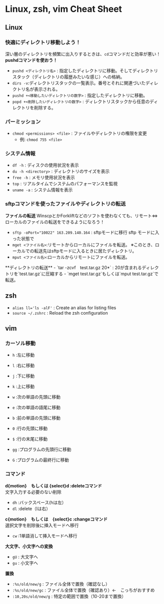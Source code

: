 # Linux, zsh, vim Cheat Sheet

## Linux

### 快適にディレクトリ移動しよう！
深い層のディレクトリを頻繁に出入りするときは、`cd`コマンドだと効率が悪い！<bn>
**pushdコマンドを使おう！**
- `pushd <ディレクトリ名>` : 指定したディレクトリに移動。そしてディレクトリスタック（ディレクトリの履歴みたいな感じ）への格納。
- `dirs -v`:ディレクトリスタックの一覧表示。番号とそれに関連づいたディレクトリ名が表示される。
- `pushd +<移動したいディレクトリの数字>` : 指定したディレクトリに移動。
- `popd +<削除したいディレクトリの数字>` : ディレクトリスタックから任意のディレクトリを削除する。

### パーミッション
- `chmod <permissions> <file>` : ファイルやディレクトリの権限を変更
  - 例: `chmod 755 <file>`
 
### システム情報
- `df -h` : ディスクの使用状況を表示
- `du -h <directory>` : ディレクトリのサイズを表示
- `free -h` : メモリ使用状況を表示
- `top` : リアルタイムでシステムのパフォーマンスを監視
- `uname -a` : システム情報を表示

### sftpコマンドを使ったファイルやディレクトリの転送
**ファイルの転送** <bn>
WinscpとかForkliftなどのソフトを使わなくても、リモート⇔ローカルのファイルの転送をできるようになろう！
- `sftp -oPort="10022" 163.209.140.164` : sftpモードに移行
sftp モードに入った状態で
- `mget <ファイル名>`:リモートからローカルにファイルを転送。<bn>
※このとき、ローカルでの転送先はsftpモードに入るときに居たディレクトリ。
- `mput <ファイル名>`:ローカルからリモートにファイルを転送。<bn>
<bn>
**ディレクトリの転送**
- `tar -zcvf　test.tar.gz  20*` : 20が含まれるディレクトリを`test.tar.gz`に圧縮する
- `mget test.tar.gz`もしくは`mput test.tar.gz`で転送。<bn>


## zsh
- `alias ll='ls -alF'` : Create an alias for listing files
- `source ~/.zshrc` : Reload the zsh configuration

## vim
### カーソル移動
- `h` :左に移動 
- `l` :右に移動
- `j` :下に移動
- `k` :上に移動

- `w` :次の単語の先頭に移動
- `e` :次の単語の語尾に移動
- `b` :前の単語の先頭に移動

- `0` :行の先頭に移動
- `$` :行の末尾に移動

- `gg` :プログラムの先頭行に移動
- `G` :プログラムの最終行に移動

### コマンド
**d{motion}　もしくは {select}d :deleteコマンド** <br>
文字入力する必要のない削除
- `dh` :バックスペース(hは左）
- `dl` :delete（lは右）

**c{motion}　もしくは　{select}c :changeコマンド** <br>
選択文字を削除後に挿入モードへ移行
- `cw` :1単語消して挿入モードへ移行

**大文字、小文字への変換**
- `gU` : 大文字へ
- `gu` : 小文字へ

**置換**
- `:%s/old/new/g` : ファイル全体で置換（確認なし）
- `:%s/old/new/gc` : ファイル全体で置換（確認あり）←　こっちがおすすめ
- `:10,20s/old/new/g` : 特定の範囲で置換（10-20まで置換）


